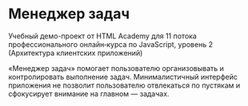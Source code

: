 # Менеджер задач

Учебный демо-проект от HTML Academy для 11 потока профессионального онлайн‑курса по JavaScript, уровень 2 (Архитектура клиентских приложений)

«Менеджер задач» помогает пользователю организовывать и контролировать
выполнение задач. Минималистичный интерфейс приложения не позволит
пользователю отвлекаться по пустякам и сфокусирует внимание на главном —
задачах.
